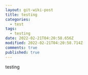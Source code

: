 ```yaml
---
layout: git-wiki-post
title: testing
categories:
  - test
tags:
  - testing
date: 2022-02-21T04:20:58.656Z
modified: 2022-02-21T04:20:58.714Z
comments: true
published: true
---
```

testing
